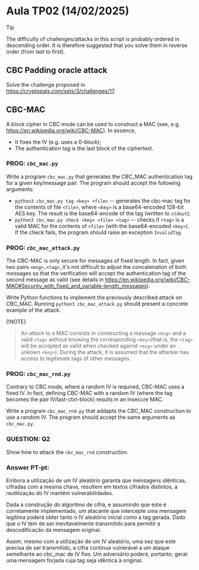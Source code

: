 # Aula TP02 (14/02/2025)


>[!TIP]
>The difficulty of challenges/attacks in this script is probably ordered in descending order. It is therefore suggested that you solve them in reverse order (from last to first).

## CBC Padding oracle attack

Solve the challenge proposed in https://cryptopals.com/sets/3/challenges/17.

## CBC-MAC

A block cipher in CBC mode can be used to construct a MAC (see, e.g. https://en.wikipedia.org/wiki/CBC-MAC). In essence,
- It fixes the IV (e.g. uses a 0-block);
- The authentication tag is the last block of the ciphertext.

### PROG: `cbc_mac.py`

Write a program `cbc_mac.py` that generates the CBC_MAC authentication tag for a given key/message pair. The program should accept the following arguments:
 - `python3 cbc_mac.py tag <key> <file>` -- generates the cbc-mac tag for the contents of file `<file>`, where `<key>` is a base64-encoded 128-bit AES key. The result is the base64-encode of the tag (written to `stdout`);
 - `python3 cbc_mac.py check <key> <file> <tag>` -- checks if `<tag>` is a valid MAC for the contents of `<file>` (with the base64-encoded `<key>`). If the check fails, the program should raise an exception `InvalidTag`.

### PROG: `cbc_mac_attack.py`

The CBC-MAC is only secure for messages of fixed length. In fact, given two pairs `<msg>,<tag>`, it's not difficult to adjust the concatenation of both messages so that the verification will accept the authentication tag of the second message as valid (see details in https://en.wikipedia.org/wiki/CBC-MAC#Security_with_fixed_and_variable-length_messages).

Write Python functions to implement the previously described attack on CBC_MAC. Running `python3 cbc_mac_attack.py` should present a concrete example of the attack.

[!NOTE]
> An attack to a MAC consists in constructing a message `<msg>` and a valid  `<tag>` without knowing the corresponding `<key>`(that is, the `<tag>` will be accepted as valid when checked against `<msg>` under an unkown `<key>`). During the attack, it is assumed that the attacker has access to legitimate tags of other messages.


### PROG: `cbc_mac_rnd.py`

Contrary to CBC mode, where a random IV is required, CBC-MAC uses a fixed IV. In fact, defining CBC-MAC with a random IV (where the tag becomes the pair IV/last-ctxt-block) results in an insecure MAC.

Write a program `cbc_mac_rnd.py` that addapts the CBC_MAC construction to use a random IV. The program should accept the same arguments as `cbc_mac.py`.

### QUESTION: Q2

Show how to attack the `cbc_mac_rnd` construction.

### Answer PT-pt:

Embora a utilização de um IV aleatório garanta que mensagens idênticas, cifradas com a mesma chave, resultem em textos cifrados distintos, a reutilização do IV mantém vulnerabilidades.

Dada a construção do algoritmo de cifra, e assumindo que este é corretamente implementado, um atacante que intercepte uma mensagem legítima poderá obter tanto o IV aleatório inicial como a tag gerada. Dado que o IV tem de ser inevitavelmente transmitido para permitir a descodificação da mensagem original.

Assim, mesmo com a utilização de um IV aleatório, uma vez que este precisa de ser transmitido, a cifra continua vulnerável a um ataque semelhante ao cbc_mac de IV fixo. Um adversário poderá, portanto, gerar uma mensagem forjada cuja tag seja idêntica à original.
